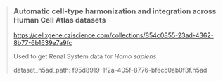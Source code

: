 > ### Automatic cell-type harmonization and integration across Human Cell Atlas datasets
> https://cellxgene.cziscience.com/collections/854c0855-23ad-4362-8b77-6b1639e7a9fc
> 
> Used to get Renal System data for _Homo sapiens_
>
> dataset_h5ad_path: f95d8919-1f2a-405f-8776-bfecc0ab0f3f.h5ad 